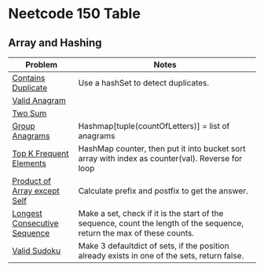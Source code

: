 # Neetcode 150 Table

## Array and Hashing
| Problem                                                                           | Notes                                                                                                                   |
| --------------------------------------------------------------------------------- | ----------------------------------------------------------------------------------------------------------------------- |
| [Contains Duplicate](Array-and-Hashing/contains-duplicate.md)                     | Use a hashSet to detect duplicates.                                                                                     |
| [Valid Anagram](Array-and-Hashing/valid-anagram.md)                               |                                                                                                                         |
| [Two Sum](Array-and-Hashing/two-sum.md)                                           |                                                                                                                         |
| [Group Anagrams](Array-and-Hashing/group-anagrams.md)                             | Hashmap[tuple(countOfLetters)] = list of anagrams                                                                       |
| [Top K Frequent Elements](Array-and-Hashing/top-k-frequent-elements.md)           | HashMap counter, then put it into bucket sort array with index as counter(val). Reverse for loop                        |
| [Product of Array except Self](Array-and-Hashing/product-of-array-except-self.md) | Calculate prefix and postfix to get the answer.                                                                         |
| [Longest Consecutive Sequence](Array-and-Hashing/longest-consecutive-sequence.md) | Make a set, check if it is the start of the sequence, count the length of the sequence, return the max of these counts. |
| [Valid Sudoku](Array-and-Hashing/valid-sudoku.md)                                 | Make 3 defaultdict of sets, if the position already exists in one of the sets, return false.                            |
